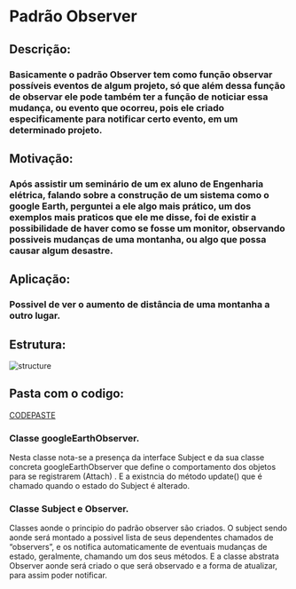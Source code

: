 # Padrão Observer

## Descrição:
### Basicamente o padrão Observer tem como função observar possíveis eventos de algum projeto, só que além dessa função de observar ele pode também ter a função de noticiar essa mudança, ou evento que ocorreu, pois ele criado especificamente para notificar certo evento, em um determinado projeto.

## Motivação:
### Após assistir um seminário de um ex aluno de Engenharia elétrica, falando sobre a construção de um sistema como o google Earth, perguntei a ele algo mais prático, um dos exemplos mais praticos que ele me disse, foi de existir a possibilidade de haver como se fosse um monitor, observando possiveis mudanças de uma montanha, ou algo que possa causar algum desastre.

## Aplicação:
### Possivel de ver o aumento de distância de uma montanha a outro lugar.


## Estrutura:
![structure](https://upload.wikimedia.org/wikipedia/commons/thumb/8/8d/Observer.svg/500px-Observer.svg.png)


## Pasta com o codigo:
[CODEPASTE](/trabalhoPadraoObserver/src/trabalhoPadraoObserver)

### Classe googleEarthObserver.
Nesta classe  nota-se a presença da interface Subject e da sua classe concreta googleEarthObserver que define o comportamento dos objetos para se registrarem (Attach) .
 E a existncia do método update() que é chamado quando o estado do Subject é alterado.

### Classe Subject e Observer.
Classes aonde o principio do padrão observer são criados.
O subject sendo aonde será montado a possivel lista de seus dependentes chamados de “observers”, e os notifica automaticamente de eventuais mudanças de estado, geralmente, chamando um dos seus métodos.
E a classe abstrata Observer aonde será criado o que será observado e a forma de atualizar, para assim poder notificar.

